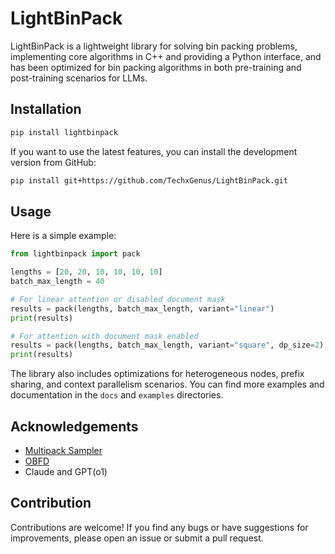 # LightBinPack

LightBinPack is a lightweight library for solving bin packing problems, implementing core algorithms in C++ and providing a Python interface, and has been optimized for bin packing algorithms in both pre-training and post-training scenarios for LLMs.

## Installation

```bash
pip install lightbinpack
```

If you want to use the latest features, you can install the development version from GitHub:

```bash
pip install git+https://github.com/TechxGenus/LightBinPack.git
```

## Usage

Here is a simple example:

```python
from lightbinpack import pack

lengths = [20, 20, 10, 10, 10, 10]
batch_max_length = 40

# For linear attention or disabled document mask
results = pack(lengths, batch_max_length, variant="linear")
print(results)

# For attention with document mask enabled
results = pack(lengths, batch_max_length, variant="square", dp_size=2)
print(results)
```

The library also includes optimizations for heterogeneous nodes, prefix sharing, and context parallelism scenarios. You can find more examples and documentation in the `docs` and `examples` directories.

## Acknowledgements

- [Multipack Sampler](https://github.com/imoneoi/multipack_sampler)
- [OBFD](https://arxiv.org/abs/2404.10830)
- Claude and GPT(o1)

## Contribution

Contributions are welcome! If you find any bugs or have suggestions for improvements, please open an issue or submit a pull request.

